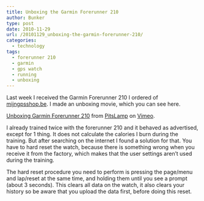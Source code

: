 ```yaml
---
title: Unboxing the Garmin Forerunner 210
author: Bunker
type: post
date: 2010-11-29
url: /20101129_unboxing-the-garmin-forerunner-210/
categories:
  - technology
tags:
  - forerunner 210
  - garmin
  - gps watch
  - running
  - unboxing
---
```

Last week I received the Garmin Forerunner 210 I ordered of [mijngpsshop.be][1]. I made an unboxing movie, which you can see here.

[Unboxing Garmin Forerunner 210][2] from [PitsLamp][3] on [Vimeo][4].

I already trained twice with the forerunner 210 and it behaved as advertised, except for 1 thing. It does not calculate the calories I burn during the training. But after searching on the internet I found a solution for that. You have to hard reset the watch, because there is something wrong when you receive it from the factory, which makes that the user settings aren&#8217;t used during the training.

The hard reset procedure you need to perform is pressing the page/menu and lap/reset at the same time, and holding them until you see a prompt (about 3 seconds). This clears all data on the watch, it also clears your history so be aware that you upload the data first, before doing this reset.

 [1]: http://garmin.mijngpsshop.be "Mijn gpsshop"
 [2]: http://vimeo.com/17244907
 [3]: http://vimeo.com/pitslamp
 [4]: http://vimeo.com